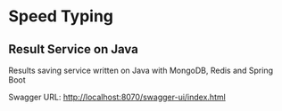 # Speed Typing

## Result Service on Java

Results saving service written on Java with MongoDB, Redis and Spring Boot

Swagger URL: [http://localhost:8070/swagger-ui/index.html](http://localhost:8070/swagger-ui/index.html)
